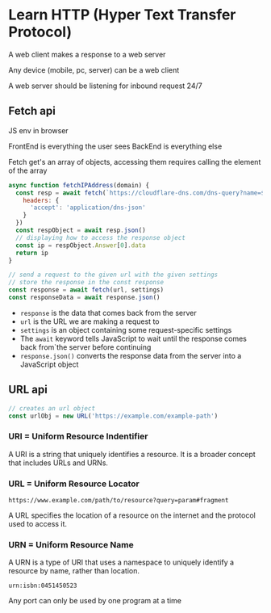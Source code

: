 # Learn HTTP (Hyper Text Transfer Protocol)

A web client makes a response to a web server

Any device (mobile, pc, server) can be a web client

A web server should be listening for inbound request 24/7

## Fetch api

JS env in browser

FrontEnd is everything the user sees
BackEnd is everything else

Fetch get's an array of objects, accessing them requires calling the element of the array

```js
async function fetchIPAddress(domain) {
  const resp = await fetch(`https://cloudflare-dns.com/dns-query?name=${domain}&type=A`, {
    headers: {
      'accept': 'application/dns-json'
    }
  })
  const respObject = await resp.json()
  // displaying how to access the response object
  const ip = respObject.Answer[0].data
  return ip
}
```

```js
// send a request to the given url with the given settings
// store the response in the const response
const response = await fetch(url, settings)
const responseData = await response.json()
```


- `response` is the data that comes back from the server
- `url` is the URL we are making a request to
- `settings` is an object containing some request-specific settings
- The `await` keyword tells JavaScript to wait until the response comes back from`the server before continuing
- `response.json()` converts the response data from the server into a JavaScript object


## URL api

```js
// creates an url object
const urlObj = new URL('https://example.com/example-path')
```

### URI = Uniform Resource Indentifier

A URI is a string that uniquely identifies a resource. It is a broader concept that includes URLs and URNs.

### URL = Uniform Resource Locator

`https://www.example.com/path/to/resource?query=param#fragment`

A URL specifies the location of a resource on the internet and the protocol used to access it.

### URN = Uniform Resource Name

A URN is a type of URI that uses a namespace to uniquely identify a resource by name, rather than location.

`urn:isbn:0451450523`

Any port can only be used by one program at a time